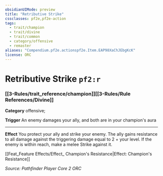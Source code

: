 ```yaml
---
obsidianUIMode: preview
title: "Retributive Strike"
cssclasses: pf2e,pf2e-action
tags:
  - trait/champion
  - trait/divine
  - trait/common
  - category/offensive
  - remaster
aliases: "Compendium.pf2e.actionspf2e.Item.EAP98XaChJEbgKcK"
license: ORC
---
```

# Retributive Strike `pf2:r`

### [[3-Rules/trait_reference/champion]][[3-Rules/Rule References/Divine]]

**Category** offensive; 




**Trigger** An enemy damages your ally, and both are in your champion's aura

* * *

**Effect** You protect your ally and strike your enemy. The ally gains resistance to all damage against the triggering damage equal to 2 + your level. If the enemy is within reach, make a melee Strike against it.

[[Feat_Feature Effects/Effect_ Champion's Resistance|Effect: Champion's Resistance]]

*Source: Pathfinder Player Core 2*
*ORC*